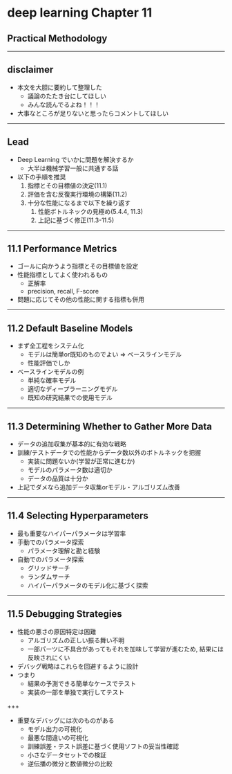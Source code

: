 # deep learning  Chapter 11
## Practical Methodology

---
## disclaimer
- 本文を大胆に要約して整理した
    - 議論のたたき台にしてほしい
    - みんな読んでるよね！！！
- 大事なところが足りないと思ったらコメントしてほしい

---
## Lead
- Deep Learning でいかに問題を解決するか
    - 大半は機械学習一般に共通する話
- 以下の手順を推奨
    1. 指標とその目標値の決定(11.1)
    1. 評価を含む反復実行環境の構築(11.2)
    1. 十分な性能になるまで以下を繰り返す
        1. 性能ボトルネックの見極め(5.4.4, 11.3)
        1. 上記に基づく修正(11.3-11.5)

---
## 11.1 Performance Metrics
- ゴールに向かうよう指標とその目標値を設定
- 性能指標としてよく使われるもの
    - 正解率
    - precision, recall, F-score
- 問題に応じてその他の性能に関する指標も併用

---
## 11.2 Default Baseline Models
- まず全工程をシステム化
    - モデルは簡単or既知のものでよい => ベースラインモデル
    - 性能評価でしか
- ベースラインモデルの例
    - 単純な確率モデル
    - 適切なディープラーニングモデル
    - 既知の研究結果での使用モデル

---
## 11.3 Determining Whether to Gather More Data
- データの追加収集が基本的に有効な戦略
- 訓練/テストデータでの性能からデータ数以外のボトルネックを把握
    - 実装に問題ないか(学習が正常に進むか)
    - モデルのパラメータ数は適切か
    - データの品質は十分か
- 上記でダメなら追加データ収集orモデル・アルゴリズム改善
---
## 11.4 Selecting Hyperparameters
- 最も重要なハイパーパラメータは学習率
- 手動でのパラメータ探索
    - パラメータ理解と勘と経験
- 自動でのパラメータ探索
    - グリッドサーチ
    - ランダムサーチ
    - ハイパーパラメータのモデル化に基づく探索

---
## 11.5 Debugging Strategies
- 性能の悪さの原因特定は困難
    - アルゴリズムの正しい振る舞い不明
    - 一部パーツに不具合があってもそれを加味して学習が進むため, 結果には反映されにくい
- デバッグ戦略はこれらを回避するように設計
- つまり
    - 結果の予測できる簡単なケースでテスト
    - 実装の一部を単独で実行してテスト

+++
- 重要なデバッグには次のものがある
    - モデル出力の可視化
    - 最悪な間違いの可視化
    - 訓練誤差・テスト誤差に基づく使用ソフトの妥当性確認
    - 小さなデータセットでの検証
    - 逆伝播の微分と数値微分の比較
